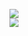 [![](https://img.shields.io/badge/Made%20With-Github%20Spray-lightgrey.svg?style=for-the-badge&logo=github)](https://github.com/Annihil/github-spray#6154)  
[![](https://i.imgur.com/2DrTn0Z.gif)](https://github.com/Annihil/github-spray)